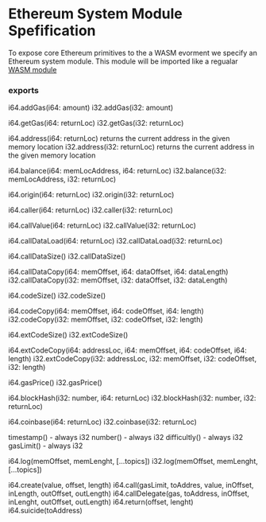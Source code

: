 # Ethereum System Module Spefification

To expose core Ethereum primitives to the a WASM evorment we specify an Ethereum system module. This module will be imported like a regualar [WASM  module](https://github.com/WebAssembly/design/blob/master/Modules.md)

### exports
i64.addGas(i64: amount)
i32.addGas(i32: amount)

i64.getGas(i64: returnLoc)
i32.getGas(i32: returnLoc)

i64.address(i64: returnLoc) returns the current address in the given memory location
i32.address(i32: returnLoc) returns the current address in the given memory location

i64.balance(i64: memLocAddress, i64: returnLoc)
i32.balance(i32: memLocAddress, i32: returnLoc)

i64.origin(i64: returnLoc)
i32.origin(i32: returnLoc)

i64.caller(i64: returnLoc)
i32.caller(i32: returnLoc)

i64.callValue(i64: returnLoc)
i32.callValue(i32: returnLoc)

i64.callDataLoad(i64: returnLoc)
i32.callDataLoad(i32: returnLoc)

i64.callDataSize()
i32.callDataSize()

i64.callDataCopy(i64: memOffset, i64: dataOffset, i64: dataLength)
i32.callDataCopy(i32: memOffset, i32: dataOffset, i32: dataLength)

i64.codeSize()
i32.codeSize()

i64.codeCopy(i64: memOffset, i64: codeOffset, i64: length)
i32.codeCopy(i32: memOffset, i32: codeOffset, i32: length)

i64.extCodeSize()
i32.extCodeSize()

i64.extCodeCopy(i64: addressLoc, i64: memOffset, i64: codeOffset, i64: length)
i32.extCodeCopy(i32: addressLoc, i32: memOffset, i32: codeOffset, i32: length)

i64.gasPrice()
i32.gasPrice()

i64.blockHash(i32: number, i64: returnLoc)
i32.blockHash(i32: number, i32: returnLoc)

i64.coinbase(i64: returnLoc)
i32.coinbase(i32: returnLoc)

timestamp() - always i32
number() - always i32
difficultly() - always i32
gasLimit() - always i32

i64.log(memOffset, memLenght, [...topics])
i32.log(memOffset, memLenght, [...topics])

i64.create(value, offset, length)
i64.call(gasLimit, toAddres, value, inOffset, inLength, outOffset, outLength)
i64.callDelegate(gas, toAddress, inOffset, inLenght, outOffset, outLength)
i64.return(offset, lenght)
i64.suicide(toAddress)
